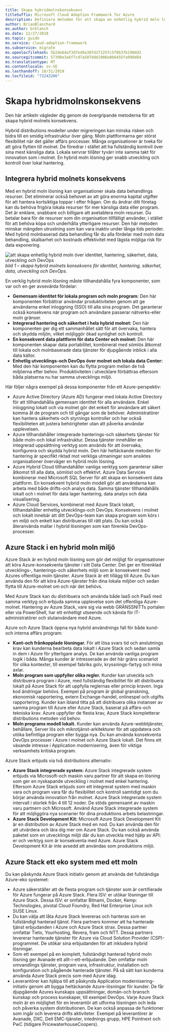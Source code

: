 ```yaml
---
title: Skapa hybridmolnskonsekvens
titleSuffix: Microsoft Cloud Adoption Framework for Azure
description: Definiera metoden för att skapa en enhetlig hybrid moln lösning.
author: BrianBlanchard
ms.author: brblanch
ms.date: 12/27/2018
ms.topic: guide
ms.service: cloud-adoption-framework
ms.subservice: migrate
ms.openlocfilehash: 5b2de64af3d7e48a38fd1f125fc5f8b37b190dd2
ms.sourcegitcommit: 57390e3a6f7cd7a507ddd1906e866455fa998d84
ms.translationtype: MT
ms.contentlocale: sv-SE
ms.lasthandoff: 10/31/2019
ms.locfileid: "73243206"
---
```

# <a name="create-hybrid-cloud-consistency"></a>Skapa hybridmolnskonsekvens

Den här artikeln vägleder dig genom de övergripande metoderna för att skapa hybrid molnets konsekvens.

Hybrid distributions modeller under migreringen kan minska risken och bidra till en smidig infrastruktur över gång. Moln plattformarna ger störst flexibilitet när det gäller affärs processer. Många organisationer är tveka för att göra flytten till molnet. De föredrar i stället att ha fullständig kontroll över sina mest känsliga data. Lokala servrar tillåter tyvärr inte samma takt för innovation som i molnet. En hybrid moln lösning ger snabb utveckling och kontroll över lokal hantering.

## <a name="integrate-hybrid-cloud-consistency"></a>Integrera hybrid molnets konsekvens

Med en hybrid moln lösning kan organisationer skala data behandlings resurser. Det eliminerar också behovet av att göra enorma kapital utgifter för att hantera kortsiktiga toppar i efter frågan. Om du ändrar ditt företag kan du behöva frigöra lokala resurser för mer känsliga data eller program. Det är enklare, snabbare och billigare att avetablera moln resurser. Du betalar bara för de resurser som din organisation tillfälligt använder, i stället för att behöva köpa och underhålla ytterligare resurser. Den här metoden minskar mängden utrustning som kan vara inaktiv under långa tids perioder. Med hybrid molnbaserad data behandling får du alla fördelar med moln data behandling, skalbarhet och kostnads effektivitet med lägsta möjliga risk för data exponering.

![att skapa enhetlig hybrid moln över identitet, hantering, säkerhet, data, utveckling och DevOps](../../_images/hybrid-consistency.png)
*bild 1 – skapa hybrid molnets konsekvens för identitet, hantering, säkerhet, data, utveckling och DevOps.*

En verklig hybrid moln lösning måste tillhandahålla fyra komponenter, som var och en ger avsevärda fördelar:

- **Gemensam identitet för lokala program och moln program:** Den här komponenten förbättrar användar produktiviteten genom att ge användarna enkel inloggning (SSO) till alla sina program. Det garanterar också konsekvens när program och användare passerar nätverks-eller moln gränser.
- **Integrerad hantering och säkerhet i hela hybrid molnet:** Den här komponenten ger dig ett sammanhållet sätt för att övervaka, hantera och skydda miljön, vilket möjliggör ökad synlighet och kontroll.
- **En konsekvent data plattform för data Center och molnet:** Den här komponenten skapar data portabilitet, kombinerat med sömlös åtkomst till lokala och molnbaserade data tjänster för djupgående inblick i alla data källor.
- **Enhetlig utvecklings-och DevOps över molnet och lokala data Center:** Med den här komponenten kan du flytta program mellan de två miljöerna efter behov. Produktiviteten i utvecklare förbättras eftersom båda platserna nu har samma utvecklings miljö.

Här följer några exempel på dessa komponenter från ett Azure-perspektiv:

- Azure Active Directory (Azure AD) fungerar med lokala Active Directory för att tillhandahålla gemensam identitet för alla användare. Enkel inloggning lokalt och via molnet gör det enkelt för användare att säkert komma åt de program och till gångar som de behöver. Administratörer kan hantera säkerhets-och styrnings kontroller och har också flexibiliteten att justera behörigheter utan att påverka användar upplevelsen.
- Azure tillhandahåller integrerade hanterings-och säkerhets tjänster för både moln-och lokal infrastruktur. Dessa tjänster innehåller en integrerad uppsättning verktyg som används för att övervaka, konfigurera och skydda hybrid moln. Den här heltäckande metoden för hantering är specifikt riktad mot verkliga utmaningar som ansiktes organisationer överväger en hybrid moln lösning.
- Azure Hybrid Cloud tillhandahåller vanliga verktyg som garanterar säker åtkomst till alla data, sömlöst och effektivt. Azure Data Services kombinerar med Microsoft SQL Server för att skapa en konsekvent data plattform. En konsekvent hybrid moln modell gör att användarna kan arbeta med både drifts-och analys data. Samma tjänster tillhandahålls lokalt och i molnet för data lager hantering, data analys och data visualisering.
- Azure Cloud Services, kombinerat med Azure Stack lokalt, tillhandahåller enhetlig utvecklings-och DevOps. Konsekvens i molnet och lokalt innebär att ditt DevOps-team kan skapa program som körs i en miljö och enkelt kan distribueras till rätt plats. Du kan också återanvända mallar i hybrid lösningen som kan förenkla DevOps-processer.

## <a name="azure-stack-in-a-hybrid-cloud-environment"></a>Azure Stack i en hybrid moln miljö

Azure Stack är en hybrid moln lösning som gör det möjligt för organisationer att köra Azure-konsekventa tjänster i sitt Data Center. Det ger en förenklad utvecklings-, hanterings-och säkerhets miljö som är konsekvent med Azures offentliga moln tjänster. Azure Stack är ett tillägg till Azure. Du kan använda den för att köra Azure-tjänster från dina lokala miljöer och sedan flytta till Azure-molnet om och när det behövs.

Med Azure Stack kan du distribuera och använda både IaaS och PaaS med samma verktyg och erbjuda samma upplevelse som det offentliga Azure-molnet. Hantering av Azure Stack, vare sig via webb GRÄNSSNITTs portalen eller via PowerShell, har ett enhetligt utseende och känsla för IT-administratörer och slutanvändare med Azure.

Azure och Azure Stack öppna nya hybrid användnings fall för både kund-och interna affärs program:

- **Kant-och frånkopplade lösningar.** För att lösa svars tid och anslutnings krav kan kunderna bearbeta data lokalt i Azure Stack och sedan samla in dem i Azure för ytterligare analys. De kan använda vanliga program logik i båda. Många kunder är intresserade av det här gräns scenariot för olika kontexter, till exempel fabriks golv, kryssnings-fartyg och mina axlar.
- **Moln program som uppfyller olika regler.** Kunder kan utveckla och distribuera program i Azure, med fullständig flexibilitet för att distribuera lokalt på Azure Stack för att uppfylla reglernas eller princip kraven. Inga kod ändringar behövs. Exempel på program är global granskning, ekonomisk rapportering, extern Exchange-handel, onlinespel och utgifts rapportering. Kunder kan ibland titta på att distribuera olika instanser av samma program till Azure eller Azure Stack, baserat på affärs-och tekniska krav. Azure uppfyller de flesta krav, Azure Stack kompletterar distributions metoden vid behov.
- **Moln programs modell lokalt.** Kunder kan använda Azure-webbtjänster, behållare, Server lös och mikrotjänst-arkitekturer för att uppdatera och utöka befintliga program eller bygga nya. Du kan använda konsekventa DevOps processer i Azure i molnet och Azure Stack lokalt. Det finns ett växande intresse i Application modernisering, även för viktiga verksamhets kritiska program.

Azure Stack erbjuds via två distributions alternativ:

- **Azure Stack integrerade system:** Azure Stack integrerade system erbjuds via Microsoft-och maskin varu partner för att skapa en lösning som ger en nyskapande utveckling i molnet med enkel hantering. Eftersom Azure Stack erbjuds som ett integrerat system med maskin vara och program vara får du flexibilitet och kontroll samtidigt som du börjar använda innovation från molnet. Azure Stack integrerade system intervall i storlek från 4 till 12 noder. De stöds gemensamt av maskin varu partnern och Microsoft. Använd Azure Stack integrerade system för att möjliggöra nya scenarier för dina produktions arbets belastningar.
- **Azure Stack Development Kit:** Microsoft Azure Stack Development Kit är en distribution av Azure Stack med en nod. Du kan använda den för att utvärdera och lära dig mer om Azure Stack. Du kan också använda paketet som en utvecklings miljö där du kan utveckla med hjälp av API: er och verktyg som är konsekventa med Azure. Azure Stack Development Kit är inte avsedd att användas som produktions miljö.

## <a name="azure-stack-one-cloud-ecosystem"></a>Azure Stack ett eko system med ett moln

Du kan påskynda Azure Stack initiativ genom att använda det fullständiga Azure-eko systemet:

- Azure säkerställer att de flesta program och tjänster som är certifierade för Azure fungerar på Azure Stack. Flera ISV: er utökar lösningar till Azure Stack. Dessa ISV: er omfattar Bitnami, Docker, Kemp: Technologies, pivotal Cloud Foundry, Red Hat Enterprise Linux och SUSE Linux.
- Du kan välja att låta Azure Stack levereras och hanteras som en fullständigt hanterad tjänst. Flera partners kommer att ha hanterade tjänst erbjudanden i Azure och Azure Stack strax. Dessa partner omfattar Tieto, Yourhosting, Revera, fram och NTT. Dessa partners levererar hanterade tjänster för Azure via Cloud Solution Provider (CSP)-programmet. De utökar sina erbjudanden för att inkludera hybrid lösningar.
- Som ett exempel på en komplett, fullständigt hanterad hybrid moln lösning ger Avanade ett allt-i-ett-erbjudande. Den omfattar moln omvandlings tjänster, program vara, infrastruktur, installation och konfiguration och pågående hanterade tjänster. På så sätt kan kunderna använda Azure Stack precis som med Azure idag.
- Leverantörer kan hjälpa till att påskynda Application modernisering-initiativ genom att bygga heltäckande Azure-lösningar för kunder. De får djupgående Azures kunskaps uppsättningar, domän-och bransch kunskap och process kunskaper, till exempel DevOps. Varje Azure Stack moln är en möjlighet för en leverantör att utforma lösningen och leda och påverka system distributionen. De kan också anpassa de funktioner som ingår och leverera drifts aktiviteter. Exempel på leverantörer är Avanade, DXC, Dell EMC-tjänster, inlednings grupp, HPE Pointnext och PwC (tidigare PricewaterhouseCoopers).
